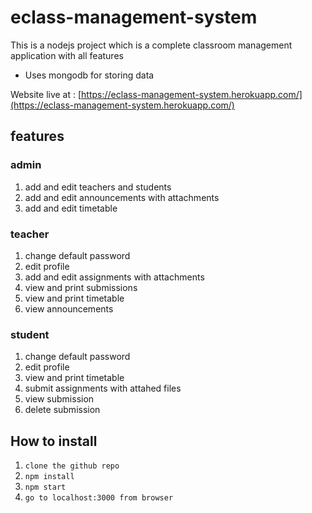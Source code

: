 # eclass-management-system
This is a nodejs project which is a complete classroom management application with all features

- Uses mongodb for storing data

Website live at : [https://eclass-management-system.herokuapp.com/](https://eclass-management-system.herokuapp.com/)

## features
### admin
1. add and edit teachers and students
2. add and edit announcements with attachments
3. add and edit timetable

### teacher
1. change default password
2. edit profile
3. add and edit assignments with attachments
4. view and print submissions
5. view and print timetable
6. view announcements

### student
1. change default password
2. edit profile
3. view and print timetable
4. submit assignments with attahed files
5. view submission
6. delete submission

## How to install
1. `` clone the github repo ``
2. `` npm install ``
3. `` npm start ``
4. `` go to localhost:3000 from browser ``
